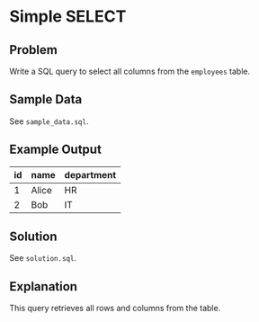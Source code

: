 # Simple SELECT

## Problem
Write a SQL query to select all columns from the `employees` table.

## Sample Data
See `sample_data.sql`.

## Example Output
| id | name     | department |
|----|----------|------------|
| 1  | Alice    | HR         |
| 2  | Bob      | IT         |

## Solution
See `solution.sql`.

## Explanation
This query retrieves all rows and columns from the table.
